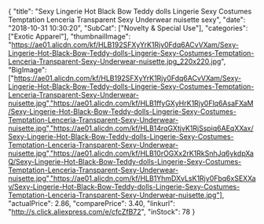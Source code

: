 {
	"title": "Sexy Lingerie Hot Black Bow Teddy dolls Lingerie Sexy Costumes Temptation Lenceria Transparent Sexy Underwear nuisette sexy",
	"date": "2018-10-31 10:30:20",
	"SubCat": ["Novelty & Special Use"],
	"categories": ["Exotic Apparel"],
	"thumbnailImage": "https://ae01.alicdn.com/kf/HLB192SFXyYrK1Rjy0Fdq6ACvVXam/Sexy-Lingerie-Hot-Black-Bow-Teddy-dolls-Lingerie-Sexy-Costumes-Temptation-Lenceria-Transparent-Sexy-Underwear-nuisette.jpg_220x220.jpg",
	"BigImage": ["https://ae01.alicdn.com/kf/HLB192SFXyYrK1Rjy0Fdq6ACvVXam/Sexy-Lingerie-Hot-Black-Bow-Teddy-dolls-Lingerie-Sexy-Costumes-Temptation-Lenceria-Transparent-Sexy-Underwear-nuisette.jpg","https://ae01.alicdn.com/kf/HLB1ffyGXyHrK1Rjy0Flq6AsaFXaM/Sexy-Lingerie-Hot-Black-Bow-Teddy-dolls-Lingerie-Sexy-Costumes-Temptation-Lenceria-Transparent-Sexy-Underwear-nuisette.jpg","https://ae01.alicdn.com/kf/HLB14rqGXtjvK1RjSspiq6AEqXXax/Sexy-Lingerie-Hot-Black-Bow-Teddy-dolls-Lingerie-Sexy-Costumes-Temptation-Lenceria-Transparent-Sexy-Underwear-nuisette.jpg","https://ae01.alicdn.com/kf/HLB10rOGXx2rK1RkSnhJq6ykdpXaQ/Sexy-Lingerie-Hot-Black-Bow-Teddy-dolls-Lingerie-Sexy-Costumes-Temptation-Lenceria-Transparent-Sexy-Underwear-nuisette.jpg","https://ae01.alicdn.com/kf/HLB1YhmDXvLsK1Rjy0Fbq6xSEXXav/Sexy-Lingerie-Hot-Black-Bow-Teddy-dolls-Lingerie-Sexy-Costumes-Temptation-Lenceria-Transparent-Sexy-Underwear-nuisette.jpg"],
	"actualPrice": 2.86,
	"comparePrice": 3.40,
	"linkurl": "http://s.click.aliexpress.com/e/cfcZfB72",
	"inStock": 78
}
